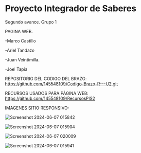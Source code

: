 # Proyecto Integrador de Saberes
Segundo avance. Grupo 1 

PAGINA WEB.

-Marco Castillo

-Ariel Tandazo

-Juan Veintimilla.

-Joel Tapia

REPOSITORIO DEL CODIGO DEL BRAZO: https://github.com/145548109/Codigo-Brazo-R---U2.git

RECURSOS USADOS PARA PÁGINA WEB:
https://github.com/145548109/RecursosPIS2

IMAGENES SITIO RESPONSIVO:

![Screenshot 2024-06-07 015842](https://github.com/145548109/BrazoRecolector_U2Poo-.github.io/assets/166523628/d54d765e-7957-4c65-9b7a-190b99f1e2e3)


![Screenshot 2024-06-07 015904](https://github.com/145548109/BrazoRecolector_U2Poo-.github.io/assets/166523628/4979f591-2e23-4e24-a2d7-0c4bf53e630f)


![Screenshot 2024-06-07 020009](https://github.com/145548109/BrazoRecolector_U2Poo-.github.io/assets/166523628/f515b381-3a94-423f-922c-907ea42f3b56)


![Screenshot 2024-06-07 015941](https://github.com/145548109/BrazoRecolector_U2Poo-.github.io/assets/166523628/35c8e209-651b-4d51-85b1-ad2b0da2bf16)


